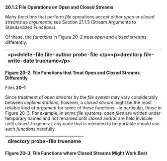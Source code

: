 **20.1.2 File Operations on Open and Closed Streams** 

Many *functions* that perform *file* operations accept either *open* or *closed streams* as *arguments*; see Section 21.1.3 (Stream Arguments to Standardized Functions). 

Of these, the *functions* in Figure 20–2 treat *open* and *closed streams* differently. 

|\<p\>**delete-file file-author probe-file** \</p\>\<p\>**directory file-write-date truename**\</p\>|
| :- |


**Figure 20–2. File Functions that Treat Open and Closed Streams Differently** 

Files **20–1**

 

 

Since treatment of *open streams* by the *file system* may vary considerably between *implementations*, however, a *closed stream* might be the most reliable kind of *argument* for some of these functions—in particular, those in Figure 20–3. For example, in some *file systems*, *open files* are written under temporary names and not renamed until *closed* and/or are held invisible until *closed*. In general, any code that is intended to be portable should use such *functions* carefully. 

|**directory probe-file truename**|
| :- |


**Figure 20–3. File Functions where Closed Streams Might Work Best** 

